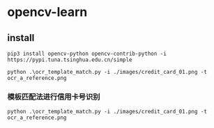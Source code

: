 # opencv-learn
 

## install 
```
pip3 install opencv-python opencv-contrib-python -i https://pypi.tuna.tsinghua.edu.cn/simple

python .\ocr_template_match.py -i ./images/credit_card_01.png -t ocr_a_reference.png
```

### 模板匹配法进行信用卡号识别
```
python .\ocr_template_match.py -i ./images/credit_card_01.png -t ocr_a_reference.png
```